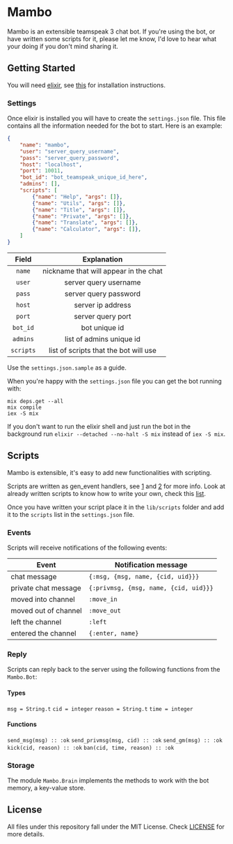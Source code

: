 # Mambo

Mambo is an extensible teamspeak 3 chat bot. If you're using the bot, or have written
some scripts for it, please let me know, I'd love to hear what your doing if you don't
mind sharing it.

## Getting Started

You will need [elixir](http://elixir-lang.org/), see [this](http://elixir-lang.org/getting_started/1.html)
for installation instructions.

### Settings

Once elixir is installed you will have to create the `settings.json` file. This file contains all the
information needed for the bot to start. Here is an example:

```json
{
	"name": "mambo",
	"user": "server_query_username",
	"pass": "server_query_password",
	"host": "localhost",
	"port": 10011,
	"bot_id": "bot_teamspeak_unique_id_here",
	"admins": [],
	"scripts": [
		{"name": "Help", "args": []},
		{"name": "Utils", "args": []},
		{"name": "Title", "args": []},
		{"name": "Private", "args": []},
		{"name": "Translate", "args": []},
		{"name": "Calculator", "args": []},
	]
}
```

| Field     | Explanation                           |
|:---------:|:-------------------------------------:|
| `name`    | nickname that will appear in the chat |
| `user`    | server query username                 |
| `pass`    | server query password                 |
| `host`    | server ip address                     |
| `port`    | server query port                     |
| `bot_id`  | bot unique id                         |
| `admins`  | list of admins unique id              |
| `scripts` | list of scripts that the bot will use |

Use the `settings.json.sample` as a guide.

When you're happy with the `settings.json` file you can get the bot running with:

	mix deps.get --all
	mix compile
	iex -S mix

If you don't want to run the elixir shell and just run the bot in the background run
`elixir --detached --no-halt -S mix` instead of `iex -S mix`.

## Scripts

Mambo is extensible, it's easy to add new functionalities with scripting.

Scripts are written as gen_event handlers, see [1](http://www.erlang.org/doc/man/gen_event.html)
and [2](http://elixir-lang.org/docs/master/) for more info. Look at already written scripts to
know how to write your own, check this [list](https://github.com/mrshankly/mambo/tree/master/lib/scripts).

Once you have written your script place it in the `lib/scripts` folder and add it to the `scripts` list in
the `settings.json` file.

### Events

Scripts will receive notifications of the following events:

| Event                | Notification message                  |
|----------------------|---------------------------------------|
| chat message         | `{:msg, {msg, name, {cid, uid}}}`     |
| private chat message | `{:privmsg, {msg, name, {cid, uid}}}` |
| moved into channel   | `:move_in`                            |
| moved out of channel | `:move_out`                           |
| left the channel     | `:left`                               |
| entered the channel  | `{:enter, name}`                      |

### Reply

Scripts can reply back to the server using the following functions from the `Mambo.Bot`:

#### Types

`msg = String.t`
`cid = integer`
`reason = String.t`
`time = integer`

#### Functions

`send_msg(msg) :: :ok`
`send_privmsg(msg, cid) :: :ok`
`send_gm(msg) :: :ok`
`kick(cid, reason) :: :ok`
`ban(cid, time, reason) :: :ok`

### Storage

The module `Mambo.Brain` implements the methods to work with the bot memory, a key-value store.

## License

All files under this repository fall under the MIT License. Check
[LICENSE](https://github.com/mrshankly/mambo/blob/master/LICENSE) for more details.
